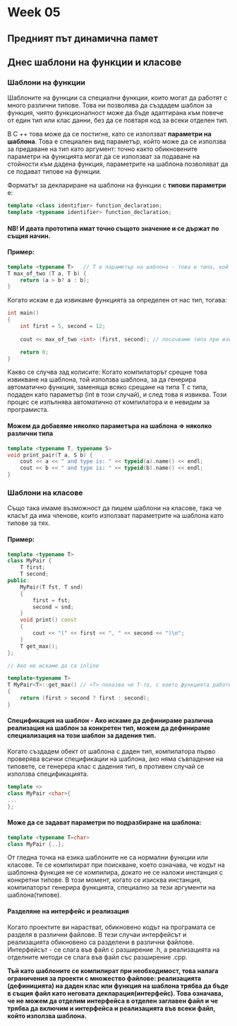 # Week 05
## Предният път динамична памет
## Днес шаблони на функции и класове
### Шаблони на функции
Шаблоните на функции са специални функции, които могат да работят с много различни типове. Това ни позволява да създадем шаблон за функция, чиято функционалност може да бъде адаптирана към повече от един тип или клас данни, без да се повтаря код за всеки отделен тип.

В C ++ това може да се постигне, като се използват **параметри на шаблона**. Това е специален вид параметър, който може да се използва за предаване на тип като аргумент: точно както обикновените параметри на функцията могат да се използват за подаване на стойности към дадена функция, параметрите на шаблона позволяват да се подават типове на функции. 

Форматът за деклариране на шаблони на функции с **типови параметри** е:
```c++
template <class identifier> function_declaration;
template <typename identifier> function_declaration;
```
#### NB! И двата прототипа имат точно същото значение и се държат по същия начин.
#### Пример:
```c++
template <typename T>   // T e параметър на шаблона - това е типа, който по време на дефиницията на финкцията не искаме да посочваме
T max_of_two (T a, T b) {
    return (a > b? a : b);
}
```
Когато искам е да извикаме функцията за определен от нас тип, тогава:
```c++
int main()
{
    int first = 5, second = 12;
    
    cout << max_of_two <int> (first, second); // посочваме типа при извикването на функцията

    return 0;
}
```
Какво се случва зад колисите: Когато компилаторът срещне това извикване на шаблона, той използва шаблона, за да генерира автоматично функция, заменяща всяко срещане на типа T с типа, подаден като параметър (int в този случай), и след това я извиква. Този процес се изпълнява автоматично от компилатора и е невидим за програмиста.
#### Можем да добавяме няколко параметъра на шаблона => няколко различни типа
```c++
template <typename T, typename S>
void print_pair(T a, S b) {
	cout << a << " and type is: " << typeid(a).name() << endl;
	cout << b << " and type is: " << typeid(b).name() << endl;
}
```

### Шаблони на класове
Също така имаме възможност да пишем шаблони на класове, така че класът да има членове, които използват параметрите на шаблона като типове за тях.
#### Пример:
```c++
template <typename T>
class MyPair {
	T first;
	T second;
public:
	MyPair(T fst, T snd)
	{
		first = fst;
		second = snd;
	}
	void print() const
	{
		cout << "(" << first << ", " << second << ")\n";
	}
	T get_max();
};

// Aко не искаме да са inline

template<typename T>
T MyPair<T>::get_max() // <T> показва че Т-то, с което функцията работи и Т-то на класа са едни и същи
{
	return (first > second ? first : second);
}
```

#### Спецификация на шаблон - Ако искаме да дефинираме различна реализация на шаблон за конкретен тип, можем да дефинираме специализация на този шаблон за дадения тип. 
Когато създадем обект от шаблона с даден тип, компилатора първо проверява всички спецификации на шаблона, ако няма съвпадение на типовете, се генерера клас с дадения тип, в противен случай се използва спецификацията.
```c++
template <>
class MyPair <char>{
...
};
```
#### Може да се задават параметри по подразбиране на шаблона:
```c++
template <typename T=char> 
class MyPair {..};
```

От гледна точка на езика шаблоните не са нормални функции или класове. Те се компилират при поискване, което означава, че кодът на шаблонна функция не се компилира, докато не се наложи инстанция с конкретни типове. В този момент, когато се изисква инстанция, компилаторът генерира функцията, специално за тези аргументи на шаблона(типове).

#### Разделяне на интерфейс и реализация
Когато проектите ви нарастват, обикновено кодът на програмата се разделя в различни файлове. В тези случаи интерфейсът и реализацията обикновено са разделени в различни файлове. Интерфейсът - се слага във файл с разширение .h, а реализацията на отделните методи се слага във файл със разширение .срр.

**Тъй като шаблоните се компилират при необходимост, това налага ограничения за проекти с множество файлове: реализацията (дефиницията) на даден клас или функция на шаблона трябва да бъде в същия файл като неговата декларация(интерфейс). Това означава, че не можем да отделим интерфейса в отделен заглавен файл и че трябва да включим и интерфейса и реализацията във всеки файл, който използва шаблона.**
